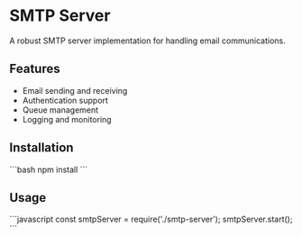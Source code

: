 # SMTP Server

A robust SMTP server implementation for handling email communications.

## Features
- Email sending and receiving
- Authentication support
- Queue management
- Logging and monitoring

## Installation

\`\`\`bash
npm install
\`\`\`

## Usage

\`\`\`javascript
const smtpServer = require('./smtp-server');
smtpServer.start();
\`\`\`

<!-- Updated on 2025-09-09 -->

<!-- Updated on 2025-09-09 -->

<!-- Updated on 2025-09-09 -->

<!-- Updated on 2025-09-09 -->

<!-- Updated on 2025-09-09 -->

<!-- Updated on 2025-09-09 -->

<!-- Updated on 2025-09-09 -->

<!-- Updated on 2025-09-09 -->

<!-- Updated on 2025-09-09 -->

<!-- Updated on 2025-09-09 -->

<!-- Updated on 2025-09-09 -->

<!-- Updated on 2025-09-09 -->

<!-- Updated on 2025-09-09 -->

<!-- Updated on 2025-09-09 -->

<!-- Updated on 2025-09-09 -->

<!-- Updated on 2025-09-09 -->

<!-- Updated on 2025-09-09 -->

<!-- Updated on 2025-09-09 -->

<!-- Updated on 2025-09-09 -->

<!-- Updated on 2025-09-09 -->

<!-- Updated on 2025-09-09 -->

<!-- Updated on 2025-09-09 -->

<!-- Updated on 2025-09-09 -->

<!-- Updated on 2025-09-09 -->

<!-- Updated on 2025-09-09 -->

<!-- Updated on 2025-09-09 -->

<!-- Updated on 2025-09-09 -->

<!-- Updated on 2025-09-09 -->

<!-- Updated on 2025-09-09 -->

<!-- Updated on 2025-09-09 -->

<!-- Updated on 2025-09-09 -->

<!-- Updated on 2025-09-09 -->

<!-- Updated on 2025-09-09 -->

<!-- Updated on 2025-09-09 -->

<!-- Updated on 2025-09-09 -->

<!-- Updated on 2025-09-09 -->

<!-- Updated on 2025-09-09 -->

<!-- Updated on 2025-09-09 -->

<!-- Updated on 2025-09-09 -->

<!-- Updated on 2025-09-09 -->

<!-- Updated on 2025-09-09 -->

<!-- Updated on 2025-09-09 -->

<!-- Updated on 2025-09-09 -->

<!-- Updated on 2025-09-09 -->

<!-- Updated on 2025-09-09 -->

<!-- Updated on 2025-09-09 -->

<!-- Updated on 2025-09-09 -->

<!-- Updated on 2025-09-09 -->

<!-- Updated on 2025-09-09 -->

<!-- Updated on 2025-09-09 -->

<!-- Updated on 2025-09-09 -->

<!-- Updated on 2025-09-09 -->

<!-- Updated on 2025-09-09 -->

<!-- Updated on 2025-09-09 -->

<!-- Updated on 2025-09-09 -->

<!-- Updated on 2025-09-09 -->

<!-- Updated on 2025-09-09 -->

<!-- Updated on 2025-09-09 -->

<!-- Updated on 2025-09-09 -->

<!-- Updated on 2025-09-09 -->

<!-- Updated on 2025-09-09 -->

<!-- Updated on 2025-09-09 -->

<!-- Updated on 2025-09-09 -->

<!-- Updated on 2025-09-09 -->

<!-- Updated on 2025-09-09 -->

<!-- Updated on 2025-09-09 -->

<!-- Updated on 2025-09-09 -->

<!-- Updated on 2025-09-09 -->

<!-- Updated on 2025-09-09 -->

<!-- Updated on 2025-09-09 -->

<!-- Updated on 2025-09-09 -->

<!-- Updated on 2025-09-09 -->

<!-- Updated on 2025-09-09 -->

<!-- Updated on 2025-09-09 -->

<!-- Updated on 2025-09-09 -->

<!-- Updated on 2025-09-09 -->

<!-- Updated on 2025-09-09 -->

<!-- Updated on 2025-09-09 -->

<!-- Updated on 2025-09-09 -->

<!-- Updated on 2025-09-09 -->

<!-- Updated on 2025-09-09 -->

<!-- Updated on 2025-09-09 -->

<!-- Updated on 2025-09-09 -->

<!-- Updated on 2025-09-09 -->

<!-- Updated on 2025-09-09 -->

<!-- Updated on 2025-09-09 -->

<!-- Updated on 2025-09-09 -->

<!-- Updated on 2025-09-09 -->

<!-- Updated on 2025-09-09 -->

<!-- Updated on 2025-09-09 -->

<!-- Updated on 2025-09-09 -->

<!-- Updated on 2025-09-09 -->

<!-- Updated on 2025-09-09 -->

<!-- Updated on 2025-09-09 -->

<!-- Updated on 2025-09-09 -->

<!-- Updated on 2025-09-09 -->

<!-- Updated on 2025-09-09 -->

<!-- Updated on 2025-09-09 -->

<!-- Updated on 2025-09-09 -->

<!-- Updated on 2025-09-09 -->

<!-- Updated on 2025-09-09 -->

<!-- Updated on 2025-09-09 -->

<!-- Updated on 2025-09-09 -->

<!-- Updated on 2025-09-09 -->

<!-- Updated on 2025-09-09 -->

<!-- Updated on 2025-09-09 -->

<!-- Updated on 2025-09-09 -->

<!-- Updated on 2025-09-09 -->

<!-- Updated on 2025-09-09 -->

<!-- Updated on 2025-09-09 -->

<!-- Updated on 2025-09-09 -->

<!-- Updated on 2025-09-09 -->

<!-- Updated on 2025-09-09 -->

<!-- Updated on 2025-09-09 -->

<!-- Updated on 2025-09-09 -->

<!-- Updated on 2025-09-09 -->

<!-- Updated on 2025-09-09 -->

<!-- Updated on 2025-09-09 -->

<!-- Updated on 2025-09-09 -->

<!-- Updated on 2025-09-09 -->

<!-- Updated on 2025-09-09 -->

<!-- Updated on 2025-09-09 -->

<!-- Updated on 2025-09-09 -->

<!-- Updated on 2025-09-09 -->

<!-- Updated on 2025-09-09 -->

<!-- Updated on 2025-09-09 -->

<!-- Updated on 2025-09-09 -->

<!-- Updated on 2025-09-09 -->

<!-- Updated on 2025-09-09 -->

<!-- Updated on 2025-09-09 -->

<!-- Updated on 2025-09-09 -->

<!-- Updated on 2025-09-09 -->

<!-- Updated on 2025-09-09 -->

<!-- Updated on 2025-09-09 -->

<!-- Updated on 2025-09-09 -->

<!-- Updated on 2025-09-09 -->

<!-- Updated on 2025-09-09 -->

<!-- Updated on 2025-09-09 -->

<!-- Updated on 2025-09-09 -->

<!-- Updated on 2025-09-09 -->

<!-- Updated on 2025-09-09 -->

<!-- Updated on 2025-09-09 -->

<!-- Updated on 2025-09-09 -->

<!-- Updated on 2025-09-09 -->

<!-- Updated on 2025-09-09 -->

<!-- Updated on 2025-09-09 -->

<!-- Updated on 2025-09-09 -->

<!-- Updated on 2025-09-09 -->

<!-- Updated on 2025-09-09 -->

<!-- Updated on 2025-09-09 -->

<!-- Updated on 2025-09-09 -->

<!-- Updated on 2025-09-09 -->

<!-- Updated on 2025-09-09 -->

<!-- Updated on 2025-09-09 -->

<!-- Updated on 2025-09-09 -->

<!-- Updated on 2025-09-09 -->

<!-- Updated on 2025-09-09 -->

<!-- Updated on 2025-09-09 -->

<!-- Updated on 2025-09-09 -->

<!-- Updated on 2025-09-09 -->

<!-- Updated on 2025-09-09 -->

<!-- Updated on 2025-09-09 -->

<!-- Updated on 2025-09-09 -->

<!-- Updated on 2025-09-09 -->

<!-- Updated on 2025-09-09 -->

<!-- Updated on 2025-09-09 -->

<!-- Updated on 2025-09-09 -->

<!-- Updated on 2025-09-09 -->

<!-- Updated on 2025-09-09 -->

<!-- Updated on 2025-09-09 -->

<!-- Updated on 2025-09-09 -->

<!-- Updated on 2025-09-09 -->

<!-- Updated on 2025-09-09 -->

<!-- Updated on 2025-09-09 -->

<!-- Updated on 2025-09-09 -->

<!-- Updated on 2025-09-09 -->

<!-- Updated on 2025-09-09 -->
